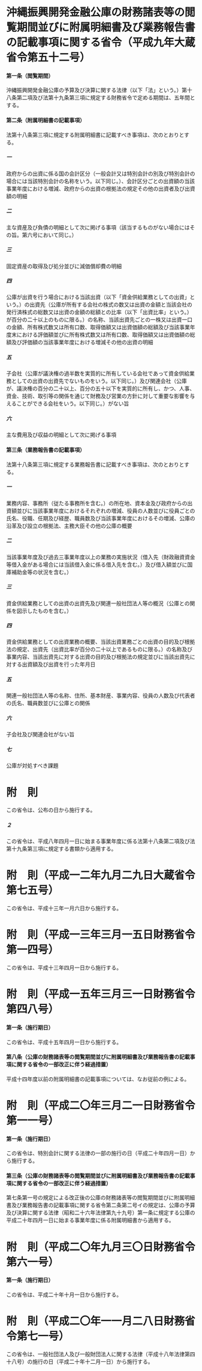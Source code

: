 # 沖縄振興開発金融公庫の財務諸表等の閲覧期間並びに附属明細書及び業務報告書の記載事項に関する省令（平成九年大蔵省令第五十二号）
#### 第一条（閲覧期間）
沖縄振興開発金融公庫の予算及び決算に関する法律（以下「法」という。）第十八条第二項及び法第十九条第三項に規定する財務省令で定める期間は、五年間とする。
#### 第二条（附属明細書の記載事項）
法第十八条第三項に規定する附属明細書に記載すべき事項は、次のとおりとする。
##### 一
政府からの出資に係る国の会計区分（一般会計又は特別会計の別及び特別会計の場合には当該特別会計の名称をいう。以下同じ。）、会計区分ごとの出資額の当該事業年度における増減、政府からの出資の根拠法の規定その他の出資者及び出資額の明細
##### 二
主な資産及び負債の明細として次に掲げる事項（該当するものがない場合にはその旨。第六号において同じ。）
##### 三
固定資産の取得及び処分並びに減価償却費の明細
##### 四
公庫が出資を行う場合における当該出資（以下「資金供給業務としての出資」という。）の出資先（公庫が所有する会社の株式の数又は出資の金額と当該会社の発行済株式の総数又は出資の金額の総額との比率（以下「出資比率」という。）が百分の二十以上のものに限る。）の名称、当該出資先ごとの一株又は出資一口の金額、所有株式数又は所有口数、取得価額又は出資価額の総額及び当該事業年度末における評価額並びに所有株式数又は所有口数、取得価額又は出資価額の総額及び評価額の当該事業年度における増減その他の出資の明細
##### 五
子会社（公庫が議決権の過半数を実質的に所有している会社であって資金供給業務としての出資の出資先でないものをいう。以下同じ。）及び関連会社（公庫が、議決権の百分の二十以上、百分の五十以下を実質的に所有し、かつ、人事、資金、技術、取引等の関係を通じて財務及び営業の方針に対して重要な影響を与えることができる会社をいう。以下同じ。）がない旨
##### 六
主な費用及び収益の明細として次に掲げる事項
#### 第三条（業務報告書の記載事項）
法第十八条第三項に規定する業務報告書に記載すべき事項は、次のとおりとする。
##### 一
業務内容、事務所（従たる事務所を含む。）の所在地、資本金及び政府からの出資額並びに当該事業年度におけるそれぞれの増減、役員の人数並びに役員ごとの氏名、役職、任期及び経歴、職員数及び当該事業年度におけるその増減、公庫の沿革及び設立の根拠法、主務大臣その他の公庫の概要
##### 二
当該事業年度及び過去三事業年度以上の業務の実施状況（借入先（財政融資資金等借入金がある場合には当該借入金に係る借入先を含む。）及び借入額並びに国庫補助金等の状況を含む。）
##### 三
資金供給業務としての出資の出資先及び関連一般社団法人等の概況（公庫との関係を図示したものを含む。）
##### 四
資金供給業務としての出資業務の概要、当該出資業務ごとの出資の目的及び根拠法の規定、出資先（出資比率が百分の二十以上であるものに限る。）の名称及び事業内容、当該出資先に対する出資の目的及び根拠法の規定並びに当該出資先に対する出資額及び出資を行った年月日
##### 五
関連一般社団法人等の名称、住所、基本財産、事業内容、役員の人数及び代表者の氏名、職員数並びに公庫との関係
##### 六
子会社及び関連会社がない旨
##### 七
公庫が対処すべき課題
# 附　則
この省令は、公布の日から施行する。
##### ２
この省令は、平成八年四月一日に始まる事業年度に係る法第十八条第二項及び法第十九条第三項に規定する書類から適用する。
# 附　則（平成一二年九月二九日大蔵省令第七五号）
この省令は、平成十三年一月六日から施行する。
# 附　則（平成一三年三月一五日財務省令第一四号）
この省令は、平成十三年四月一日から施行する。
# 附　則（平成一五年三月三一日財務省令第四八号）
#### 第一条（施行期日）
この省令は、平成十五年四月一日から施行する。
#### 第八条（公庫の財務諸表等の閲覧期間並びに附属明細書及び業務報告書の記載事項に関する省令の一部改正に伴う経過措置）
平成十四年度以前の附属明細書の記載事項については、なお従前の例による。
# 附　則（平成二〇年三月二一日財務省令第一一号）
#### 第一条（施行期日）
この省令は、特別会計に関する法律の一部の施行の日（平成二十年四月一日）から施行する。
#### 第三条（公庫の財務諸表等の閲覧期間並びに附属明細書及び業務報告書の記載事項に関する省令の一部改正に伴う経過措置）
第七条第一号の規定による改正後の公庫の財務諸表等の閲覧期間並びに附属明細書及び業務報告書の記載事項に関する省令第二条第二号イの規定は、公庫の予算及び決算に関する法律（昭和二十六年法律第九十九号）第一条に規定する公庫の平成二十年四月一日に始まる事業年度に係る附属明細書から適用する。
# 附　則（平成二〇年九月三〇日財務省令第六一号）
#### 第一条（施行期日）
この省令は、平成二十年十月一日から施行する。
# 附　則（平成二〇年一一月二八日財務省令第七一号）
この省令は、一般社団法人及び一般財団法人に関する法律（平成十八年法律第四十八号）の施行の日（平成二十年十二月一日）から施行する。
